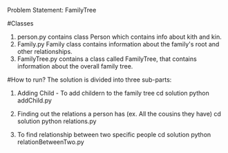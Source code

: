 Problem Statement: FamilyTree

#Classes

1. person.py contains class Person which contains info about kith and kin.
2. Family.py Family class contains information about the family's root and other relationships.
3. FamilyTree.py contains a class called FamilyTree, that contains information about the overall family tree.

#How to run?
The solution is divided into three sub-parts:
1. Adding Child - To add childern to the family tree
    cd solution
    python addChild.py

2. Finding out the relations a person has (ex. All the cousins they have)
    cd solution
    python relations.py

3. To find relationship between two specific people
    cd solution
    python relationBetweenTwo.py
